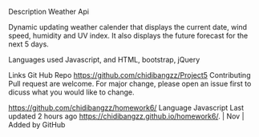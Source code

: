 Description Weather Api

Dynamic updating weather calender that displays the current date, wind speed, humidity and UV index. It also displays the future forecast for the next 5 days.

Languages used Javascript, and HTML, bootstrap, jQuery

Links Git Hub Repo https://github.com/chidibangzz/Project5 Contributing Pull request are welcome. For major change, please open an issue first to dicuss what you would like to change.

https://github.com/chidibangzz/homework6/ Language Javascript Last updated 2 hours ago https://chidibangzz.github.io/homework6/. | Nov | Added by GitHub